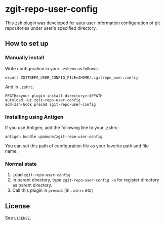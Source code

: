 # zgit-repo-user-config

This zsh plugin was developed for auto user information configuration of git repositories under user's specified directory.

## How to set up

### Manually install

Write configuration in your `.zshenv` as follows.

```
export ZGITREPO_USER_CONFIG_FILE=$HOME/.zgitrepo_user.config
```

And in `.zshrc`.
```
FPATH=<your plugin install directory>:$FPATH
autoload -Uz zgit-repo-user-config
add-zsh-hook precmd zgit-repo-user-config
```

### Installing using Antigen

If you use Antigen, add the following line to your .zshrc:

```
antigen bundle upamune/zgit-repo-user-config
```

You can set this path of configuration file as your favorite path and file name.

### Normal state

1. Load `zgit-repo-user-config`.
2. In parent directory, type `zgit-repo-user-config -a` for register directory as parent directory.
3. Call this plugin in `precmd`. (in `.zshrc` etc)

## License

See `LICENSE`.

